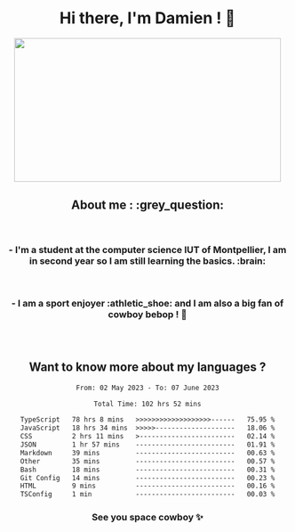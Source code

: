 <div align="center">
<h1>Hi there, I'm Damien ! 👋 </h1>
<img src="https://media.giphy.com/media/11KzOet1ElBDz2/giphy.gif" width="480" height="258" /> 
 <h2>About me : :grey_question: </h2>
 <br>
<h3>- I'm a student at the computer science IUT of Montpellier, I am in second year so I am still learning the basics. :brain: </h3>
 <br>
<h3>- I am a sport enjoyer :athletic_shoe: and I am also a big fan of cowboy bebop ! 🤠 <h3>
 <br>
 
  <h2>Want to know more about my languages ?</h2>

 <!--START_SECTION:waka-->

```txt
From: 02 May 2023 - To: 07 June 2023

Total Time: 102 hrs 52 mins

TypeScript   78 hrs 8 mins   >>>>>>>>>>>>>>>>>>>------   75.95 %
JavaScript   18 hrs 34 mins  >>>>>--------------------   18.06 %
CSS          2 hrs 11 mins   >------------------------   02.14 %
JSON         1 hr 57 mins    -------------------------   01.91 %
Markdown     39 mins         -------------------------   00.63 %
Other        35 mins         -------------------------   00.57 %
Bash         18 mins         -------------------------   00.31 %
Git Config   14 mins         -------------------------   00.23 %
HTML         9 mins          -------------------------   00.16 %
TSConfig     1 min           -------------------------   00.03 %
```

<!--END_SECTION:waka-->
 
 
 <!--
 <p align="center">
           <img src="https://wakatime.com/share/@b21fb822-1b1e-4a56-b3ac-d647f03795fd/3d8fc332-54a6-4d29-9469-965955d6e018.svg"/>
 </p>
 <p align="center">
  <img src="https://wakatime.com/share/@b21fb822-1b1e-4a56-b3ac-d647f03795fd/5d7b153c-4137-40c1-8270-25e516f9619c.svg"/>
 </p>
 -->
 
<h3> See you space cowboy ✨ </h3>

</div>


 
